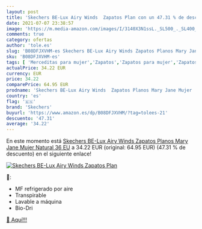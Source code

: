 ```yaml
---
layout: post
title: 'Skechers BE-Lux Airy Winds  Zapatos Plan con un 47.31 % de descuento'
date: 2021-07-07 23:38:57
image: 'https://m.media-amazon.com/images/I/3140X3N1ssL._SL500_._SL400_.jpg'
comments: true
category: ofertas
author: 'tole.es'
slug: 'B08DFJXVHM-es Skechers BE-Lux Airy Winds Zapatos Planos Mary Jane Mujer...'
sku: 'B08DFJXVHM-es'
tags: [ 'Merceditas para mujer','Zapatos','Zapatos para mujer','Zapatos y complementos','skechers','zapatos', ]
actualPrice: 34.22 EUR
currency: EUR
price: 34.22
comparePrice: 64.95 EUR
prodname: 'Skechers BE-Lux Airy Winds  Zapatos Planos Mary Jane Mujer  Natural  36 EU'
country: 'es'
flag: '🇪🇸'
brand: 'Skechers'
buyurl: 'https://www.amazon.es/dp/B08DFJXVHM/?tag=tolees-21'
descuento: '47.31'
average: '34.22'
---
```


En este momento está [Skechers BE-Lux Airy Winds  Zapatos Planos Mary Jane Mujer  Natural  36 EU](https://www.amazon.es/dp/B08DFJXVHM/?tag=tolees-21) a 34.22 EUR (original: 64.95 EUR) (47.31 %  de descuento) en el siguiente enlace!

[![Skechers BE-Lux Airy Winds  Zapatos Plan](https://m.media-amazon.com/images/I/3140X3N1ssL._SL500_._SL400_.jpg)](https://www.amazon.es/dp/B08DFJXVHM/?tag=tolees-21)

🔎:

- MF refrigerado por aire
- Transpirable
- Lavable a máquina
- Bio-Dri

[🛒 Aquí!!!](https://www.amazon.es/dp/B08DFJXVHM/?tag=tolees-21)
